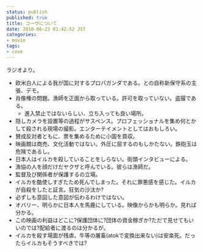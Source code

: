 ```yaml
---
status: publish
published: true
title: コーヴについて
date: 2010-06-23 01:42:52 JST
categories:
- movie
tags:
- cove
---
```

ラジオより。
<ul>
	<li>欧米白人による我が国に対するプロパガンダである。との自称新保守系の主張、デモ。</li>
	<li>肖像権の問題。漁師を正面から取っている。許可を取っていない。盗撮である。
<ul>
	<li>進入禁止ではないらしい、立ち入っても良い場所。</li>
</ul>
</li>
	<li>隠しカメラを設置等の過程がサスペンス。プロフェッショナルを集め何とかして殺される現場の撮影。エンターテイメントとしてはおもしろい。</li>
	<li>賛成反対者ともに、票を集めるために小国を買収。</li>
	<li>映画館は商売、文化活動ではない。外圧に屈するのもしかたない。鉄砲玉は危険であるし。</li>
	<li>日本人はイルカを殺していることをしらない。街頭インタビューによる。</li>
	<li>漁協の人を顔だけだヤクザと呼んでいる。彼らは漁師だ。</li>
	<li>監督及び関係者が保護するの立場。</li>
	<li>イルカを酷使しすぎたため死んでしまった。それに罪悪感を感じた。イルカが自殺をしたと証言。狂気の沙汰か?</li>
	<li>必ずしも意図した意図が伝わるわけではない。</li>
	<li>オバリー、明らかに日本人を馬鹿にしている。映像からかも明らか。見れば分かる。</li>
	<li>この映画の利益はどこに?保護団体に?団体の資金稼ぎか?ただで見せてもいいのでは?配給者に渡るのは分かるが。</li>
	<li>イルカを殺す場面が残虐。牛等の屠畜(atokで変換出来ない)は安楽死。だったらイルカもそうすべきでは?</li>
</ul>
